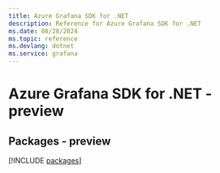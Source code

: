 ```yaml
---
title: Azure Grafana SDK for .NET
description: Reference for Azure Grafana SDK for .NET
ms.date: 08/28/2024
ms.topic: reference
ms.devlang: dotnet
ms.service: grafana
---
```

# Azure Grafana SDK for .NET - preview
## Packages - preview
[!INCLUDE [packages](grafana-index.md)]